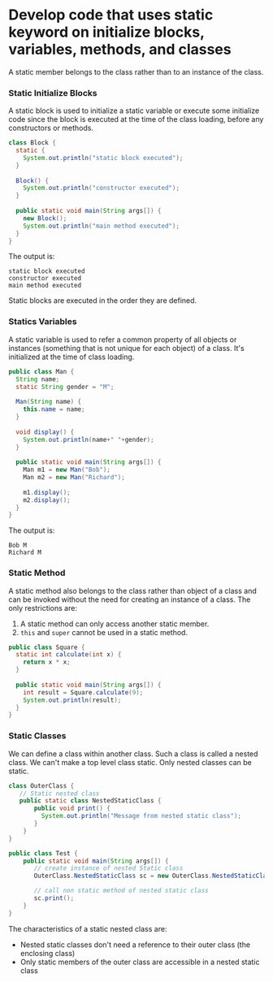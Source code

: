 # Develop code that uses static keyword on initialize blocks, variables, methods, and classes

A static member belongs to the class rather than to an instance of the class.

### Static Initialize Blocks
A static block is used to initialize a static variable or execute some initialize code since the block is executed at the time of the class loading, before any constructors or methods.
````java
class Block {  
  static {  
    System.out.println("static block executed"); 
  }
  
  Block() {
    System.out.println("constructor executed"); 
  }
  
  public static void main(String args[]) {
    new Block();
    System.out.println("main method executed"); 
  }
} 
````
The output is:
````
static block executed
constructor executed
main method executed
````
Static blocks are executed in the order they are defined.

### Statics Variables
A static variable is used to refer a common property of all objects or instances (something that is not unique for each object)  of a class. It's initialized at the time of class loading.
````java
public class Man {
  String name;
  static String gender = "M";
  
  Man(String name) {
    this.name = name;
  }
  
  void display() {
    System.out.println(name+" "+gender);
  }  
  
  public static void main(String args[]) {
    Man m1 = new Man("Bob");
    Man m2 = new Man("Richard");
    
    m1.display();
    m2.display();
  }
}
````
The output is:
````
Bob M
Richard M
````

### Static Method
A static method also belongs to the class rather than object of a class and can be invoked without the need for creating an instance of a class. The only restrictions are:
1. A static method can only access another static  member.
2. `this` and `super` cannot be used in a static method.
````java
public class Square {  
  static int calculate(int x) {  
    return x * x;  
  }  
  
  public static void main(String args[]) {  
    int result = Square.calculate(9);  
    System.out.println(result);  
  }  
} 
````

### Static Classes
We can define a class within another class. Such a class is called a nested class. We can't make a top level class static. Only nested classes can be static.

````java
class OuterClass {
   // Static nested class
   public static class NestedStaticClass {
       public void print() { 
         System.out.println("Message from nested static class"); 
       }
    }
} 

public class Test {
    public static void main(String args[]) {
       // create instance of nested Static class
       OuterClass.NestedStaticClass sc = new OuterClass.NestedStaticClass();

       // call non static method of nested static class
       sc.print();
    }
}
````

The characteristics of a static nested class are:
* Nested static classes don't need a reference to their outer class (the enclosing class)
* Only static members of the outer class are accessible in a nested static class
